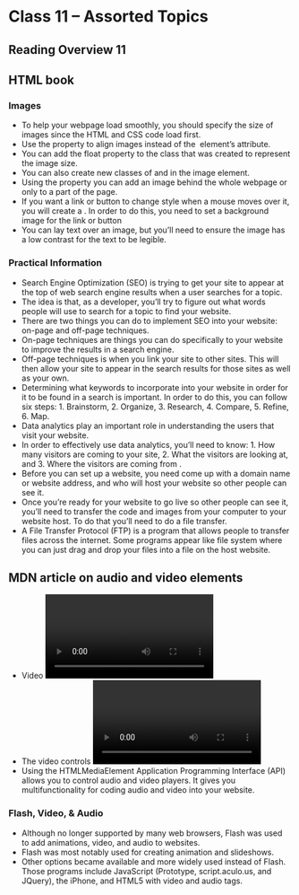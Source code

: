 # Class 11 – Assorted Topics

## Reading Overview 11

## HTML book

### Images

- To help your webpage load smoothly, you should specify the size of images since the HTML and CSS code load first.
- Use the <float> property to align images instead of the <img> element’s <align> attribute. 
- You can add the float property to the class that was created to represent the image size.
- You can also create new classes of <align-left> and <align-right> in the image element.
- Using the <background-image> property you can add an image behind the whole webpage or only to a part of the page.
- If you want a link or button to change style when a mouse moves over it, you will create a <rollover>. In order to do this, you need to set a background image for the link or button
- You can lay text over an image, but you’ll need to ensure the image has a low contrast for the text to be legible.

### Practical Information

- Search Engine Optimization (SEO) is trying to get your site to appear at the top of web search engine results when a user searches for a topic. 
- The idea is that, as a developer, you’ll try to figure out what words people will use to search for a topic to find your website. 
- There are two things you can do to implement SEO into your website: on-page and off-page techniques.
- On-page techniques are things you can do specifically to your website to improve the results in a search engine.
- Off-page techniques is when you link your site to other sites. This will then allow your site to appear in the search results for those sites as well as your own.
- Determining what keywords to incorporate into your website in order for it to be found in a search is important. In order to do this, you can follow six steps: 1. Brainstorm, 2. Organize, 3. Research, 4. Compare, 5. Refine, 6. Map.
- Data analytics play an important role in understanding the users that visit your website. 
- In order to effectively use data analytics, you’ll need to know: 1. How many visitors are coming to your site, 2. What the visitors are looking at, and 3. Where the visitors are coming from .
- Before you can set up a website, you need come up with a domain name or website address, and who will host your website so other people can see it.
- Once you’re ready for your website to go live so other people can see it, you’ll need to transfer the code and images from your computer to your website host. To do that you’ll need to do a file transfer.
- A File Transfer Protocol (FTP) is a program that allows people to transfer files across the internet. Some programs appear like file system where you can just drag and drop your files into a file on the host website.

## MDN article on audio and video elements

- Video <video> and audio <audio> elements allow you to embed video and audio into webpages.
- The video controls <video controls> element allows you to create a video player inside the browser.
- Using the HTMLMediaElement Application Programming Interface (API) allows you to control audio and video players. It gives you multifunctionality for coding audio and video into your website.

### Flash, Video, & Audio

- Although no longer supported by many web browsers, Flash was used to add animations, video, and audio to websites.
- Flash was most notably used for creating animation and slideshows.
- Other options became available and more widely used instead of Flash. Those programs include JavaScript (Prototype, script.aculo.us, and JQuery), the iPhone, and HTML5 with video and audio tags.
